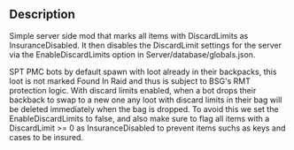 ## Description ##
Simple server side mod that marks all items with DiscardLimits as InsuranceDisabled. It then disables the DiscardLimit settings for the server via the EnableDiscardLimits option in Server/database/globals.json. 

SPT PMC bots by default spawn with loot already in their backpacks, this loot is not marked Found In Raid and thus is subject to BSG's RMT protection logic. With discard limits enabled, when a bot drops their backback to swap to a new one any loot with discard limits in their bag will be deleted immediately when the bag is dropped. To avoid this we set the EnableDiscardLimits to false, and also make sure to flag all items with a DiscardLimit >= 0 as InsuranceDisabled to prevent items suchs as keys and cases to be insured.